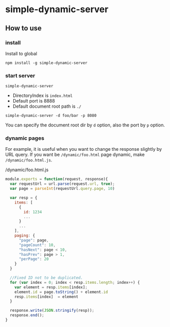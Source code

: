 # simple-dynamic-server

## How to use

### install 

Install to global

```
npm install -g simple-dynamic-server
```

### start server

```
simple-dynamic-server
```

* DirectoryIndex is `index.html`
* Default port is 8888
* Default document root path is `./`

```
simple-dynamic-server -d foo/bar -p 8080
```

You can specify the document root dir by `d` option, also the port by `p` option.


### dynamic pages

For example, it is useful when you want to change the response slightly by URL query. If you want be `/dynamic/foo.html` page dynamic, make  `/dynamic/foo.html.js`.

/dynamic/foo.html.js

```js
module.exports = function(request, response){
  var requestUrl = url.parse(request.url, true);
  var page = parseInt(requestUrl.query.page, 10)

  var resp = {
    items: [
      {
        id: 1234
        ...
      }
      ...
    ],
    paging: {
      "page": page,
      "pageCount": 10,
      "hasNext": page < 10,
      "hasPrev": page > 1,
      "perPage": 20
    } 
  }

  //Fixed ID not to be duplicated.
  for (var index = 0; index < resp.items.length; index++) {
    var element = resp.items[index];
    element.id = page.toString() + element.id
    resp.items[index]  = element
  }

  response.write(JSON.stringify(resp));
  response.end();
}
```
